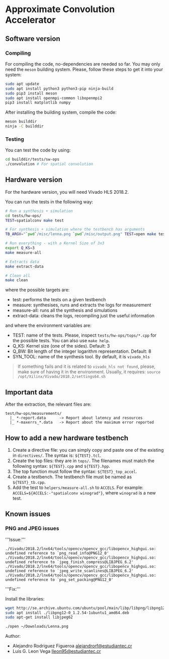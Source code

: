 # Approximate Convolution Accelerator

## Software version

### Compiling

For compiling the code, no-dependencies are needed so far. You may only need the `meson` building system. Please, follow these steps to get it into your system:

```bash
sudo apt update
sudo apt install python3 python3-pip ninja-build
sudo pip3 install meson
sudo apt install openmpi-common libopenmpi2
pip3 install matplotlib numpy
```

After installing the building system, compile the code:

```bash
meson builddir
ninja -C builddir
```

### Testing

You can test the code by using:

```bash
cd builddir/tests/sw-ops
./convolution # For spatial convolution
```

## Hardware version

For the hardware version, you will need Vivado HLS 2018.2.

You can run the tests in the following way:

```bash
# Run a synthesis + simulation
cd tests/hw-ops/
TEST=spatialconv make test

# For synthesis + simulation where the testbench has arguments
TB_ARGV="`pwd`/misc/lenna.png `pwd`/misc/output.png" TEST=open make test

# Run everything - with a Kernel Size of 3x3
export Q_KS=3
make measure-all

# Extracts data
make extract-data

# Clean all
make clean
```

where the possible targets are:

* test: performs the tests on a given testbench
* measure: synthesises, runs and extracts the logs for measurement
* measure-all: runs all the synthesis and simulations
* extract-data: cleans the logs, recompiling just the useful information

and where the environment variables are:

* TEST: name of the tests. Please, inspect `tests/hw-ops/tops/*.cpp` for the possible tests. You can also use `make help`.
* Q_KS: Kernel size (one of the sides). Default: 3
* Q_BW: Bit length of the integer logarithm representation. Default: 8
* SYN_TOOL: name of the synthesis tool. By default, it is `vivado_hls`

> If something fails and it is related to `vivado_hls not found`, please, make sure of having it in the environment. Usually, it requires:
> `source /opt/Xilinx/Vivado/2018.2/settings64.sh`

## Important data

After the extraction, the relevant files are:

```
test/hw-ops/measurements/
  |_ *-report.data      -> Report about latency and resources
  |_ *-maxerrs_*.data   -> Report about the maximum error reported
```

## How to add a new hardware testbench

1. Create a directive file: you can simply copy and paste one of the existing in `directives/`. The syntax is: `${TEST}.tcl`.
2. Create the top files: they are in `tops/`. The filenames must match the following syntax: `${TEST}.cpp` and `${TEST}.hpp`.
3. The top function must follow the syntax: `${TEST}_top_accel`.
4. Create a testbench. The testbench file must be named as `${TEST}_tb.cpp`.
5. Add the test to `helpers/measure-all.sh` to `ACCELS`. For example:
`ACCELS=${ACCELS:-"spatialconv winograd"}`, where `winograd` is a new test.

## Known issues

### PNG and JPEG issues

'''Issue:'''

```
./Vivado/2018.2/lnx64/tools/opencv/opencv_gcc/libopencv_highgui.so: undefined reference to `png_read_info@PNG12_0'
./Vivado/2018.2/lnx64/tools/opencv/opencv_gcc/libopencv_highgui.so: undefined reference to `jpeg_finish_compress@LIBJPEG_6.2'
./Vivado/2018.2/lnx64/tools/opencv/opencv_gcc/libopencv_highgui.so: undefined reference to `jpeg_write_scanlines@LIBJPEG_6.2'
./Vivado/2018.2/lnx64/tools/opencv/opencv_gcc/libopencv_highgui.so: undefined reference to `png_set_packing@PNG12_0'
```

'''Fix:'''

Install the libraries:

```bash
wget http://se.archive.ubuntu.com/ubuntu/pool/main/libp/libpng/libpng12-0_1.2.54-1ubuntu1_amd64.deb
sudo apt install ./libpng12-0_1.2.54-1ubuntu1_amd64.deb
sudo apt-get install libjpeg62
```
```bash
./open ~/Downloads/Lenna.png
```
Author:

* Alejandro Rodriguez Figueroa <alejandrorf@estudiantec.cr>
* Luis G. Leon Vega <lleon95@estudiantec.cr>
